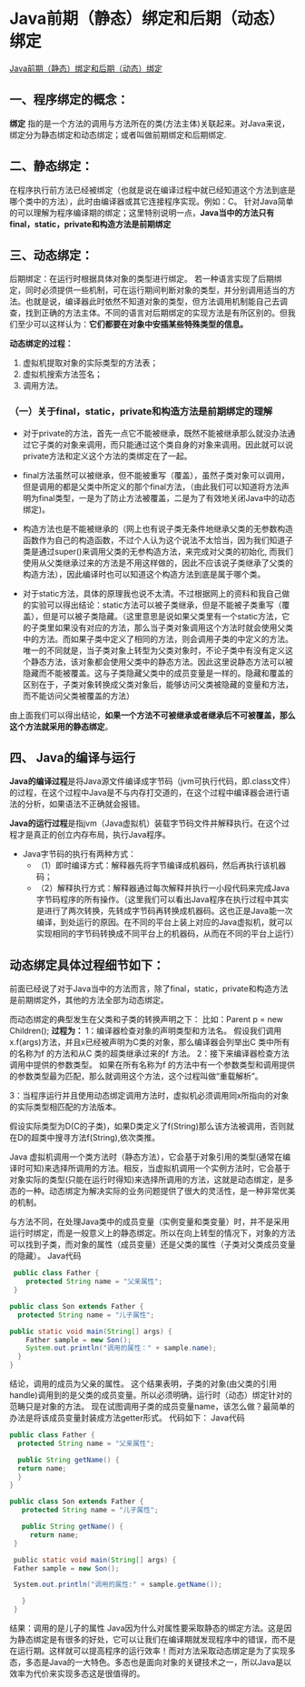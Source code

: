 # Java前期（静态）绑定和后期（动态）绑定 
[Java前期（静态）绑定和后期（动态）绑定](https://www.cnblogs.com/jstarseven/articles/4631586.html)

## 一、程序绑定的概念：
**绑定** 指的是一个方法的调用与方法所在的类(方法主体)关联起来。对Java来说，绑定分为静态绑定和动态绑定；或者叫做前期绑定和后期绑定.

## 二、静态绑定：
在程序执行前方法已经被绑定（也就是说在编译过程中就已经知道这个方法到底是哪个类中的方法），此时由编译器或其它连接程序实现。例如：C。
针对Java简单的可以理解为程序编译期的绑定；这里特别说明一点，**Java当中的方法只有final，static，private和构造方法是前期绑定**

## 三、动态绑定：
后期绑定：在运行时根据具体对象的类型进行绑定。
若一种语言实现了后期绑定，同时必须提供一些机制，可在运行期间判断对象的类型，并分别调用适当的方法。也就是说，编译器此时依然不知道对象的类型，但方法调用机制能自己去调查，找到正确的方法主体。不同的语言对后期绑定的实现方法是有所区别的。但我们至少可以这样认为：**它们都要在对象中安插某些特殊类型的信息。**

**动态绑定的过程：**
1.  虚拟机提取对象的实际类型的方法表；
2.  虚拟机搜索方法签名；
3.  调用方法。

### （一）关于final，static，private和构造方法是前期绑定的理解

- 对于private的方法，首先一点它不能被继承，既然不能被继承那么就没办法通过它子类的对象来调用，而只能通过这个类自身的对象来调用。因此就可以说private方法和定义这个方法的类绑定在了一起。

- final方法虽然可以被继承，但不能被重写（覆盖），虽然子类对象可以调用，但是调用的都是父类中所定义的那个final方法，（由此我们可以知道将方法声明为final类型，一是为了防止方法被覆盖，二是为了有效地关闭Java中的动态绑定)。

- 构造方法也是不能被继承的（网上也有说子类无条件地继承父类的无参数构造函数作为自己的构造函数，不过个人认为这个说法不太恰当，因为我们知道子类是通过super()来调用父类的无参构造方法，来完成对父类的初始化, 而我们使用从父类继承过来的方法是不用这样做的，因此不应该说子类继承了父类的构造方法），因此编译时也可以知道这个构造方法到底是属于哪个类。

- 对于static方法，具体的原理我也说不太清。不过根据网上的资料和我自己做的实验可以得出结论：static方法可以被子类继承，但是不能被子类重写（覆盖），但是可以被子类隐藏。（这里意思是说如果父类里有一个static方法，它的子类里如果没有对应的方法，那么当子类对象调用这个方法时就会使用父类中的方法。而如果子类中定义了相同的方法，则会调用子类的中定义的方法。唯一的不同就是，当子类对象上转型为父类对象时，不论子类中有没有定义这个静态方法，该对象都会使用父类中的静态方法。因此这里说静态方法可以被隐藏而不能被覆盖。这与子类隐藏父类中的成员变量是一样的。隐藏和覆盖的区别在于，子类对象转换成父类对象后，能够访问父类被隐藏的变量和方法，而不能访问父类被覆盖的方法）

由上面我们可以得出结论，**如果一个方法不可被继承或者继承后不可被覆盖，那么这个方法就采用的静态绑定**。

## 四、 Java的编译与运行

**Java的编译过程**是将Java源文件编译成字节码（jvm可执行代码，即.class文件）的过程，在这个过程中Java是不与内存打交道的，在这个过程中编译器会进行语法的分析，如果语法不正确就会报错。

**Java的运行过程**是指jvm（Java虚拟机）装载字节码文件并解释执行。在这个过程才是真正的创立内存布局，执行Java程序。

- Java字节码的执行有两种方式： 
    - （1）即时编译方式：解释器先将字节编译成机器码，然后再执行该机器码；
    - （2）解释执行方式：解释器通过每次解释并执行一小段代码来完成Java字节码程序的所有操作。（这里我们可以看出Java程序在执行过程中其实是进行了两次转换，先转成字节码再转换成机器码。这也正是Java能一次编译，到处运行的原因。在不同的平台上装上对应的Java虚拟机，就可以实现相同的字节码转换成不同平台上的机器码，从而在不同的平台上运行）


## 动态绑定具体过程细节如下：

前面已经说了对于Java当中的方法而言，除了final，static，private和构造方法是前期绑定外，其他的方法全部为动态绑定。

而动态绑定的典型发生在父类和子类的转换声明之下：
比如：Parent p = new Children();
**过程为：**
1：编译器检查对象的声明类型和方法名。
假设我们调用x.f(args)方法，并且x已经被声明为C类的对象，那么编译器会列举出C 类中所有的名称为f 的方法和从C 类的超类继承过来的f 方法。
2：接下来编译器检查方法调用中提供的参数类型。
如果在所有名称为f 的方法中有一个参数类型和调用提供的参数类型最为匹配，那么就调用这个方法，这个过程叫做“重载解析”。

3：当程序运行并且使用动态绑定调用方法时，虚拟机必须调用同x所指向的对象的实际类型相匹配的方法版本。

假设实际类型为D(C的子类)，如果D类定义了f(String)那么该方法被调用，否则就在D的超类中搜寻方法f(String),依次类推。

Java 虚拟机调用一个类方法时（静态方法），它会基于对象引用的类型(通常在编译时可知)来选择所调用的方法。相反，当虚拟机调用一个实例方法时，它会基于对象实际的类型(只能在运行时得知)来选择所调用的方法，这就是动态绑定，是多态的一种。动态绑定为解决实际的业务问题提供了很大的灵活性，是一种非常优美的机制。

与方法不同，在处理Java类中的成员变量（实例变量和类变量）时，并不是采用运行时绑定，而是一般意义上的静态绑定。所以在向上转型的情况下，对象的方法可以找到子类，而对象的属性（成员变量）还是父类的属性（子类对父类成员变量的隐藏）。
Java代码 
```java
 public class Father {  
    protected String name = "父亲属性";  
 }  

public class Son extends Father {  
  protected String name = "儿子属性";  

public static void main(String[] args) {  
    Father sample = new Son();  
    System.out.println("调用的属性：" + sample.name);  
  }  
}  

```


结论，调用的成员为父亲的属性。
这个结果表明，子类的对象(由父类的引用handle)调用到的是父类的成员变量。所以必须明确，运行时（动态）绑定针对的范畴只是对象的方法。
现在试图调用子类的成员变量name，该怎么做？最简单的办法是将该成员变量封装成方法getter形式。
代码如下：
Java代码 
```java
public class Father { 
  protected String name = "父亲属性"; 

  public String getName() { 
  return name; 
  } 
}　　 

public class Son extends Father { 
   protected String name = "儿子属性"; 

   public String getName() { 
     return name; 
 } 

 public static void main(String[] args) { 
 Father sample = new Son(); 

 System.out.println("调用的属性:" + sample.getName()); 

   } 
 }
```

结果：调用的是儿子的属性
Java因为什么对属性要采取静态的绑定方法。这是因为静态绑定是有很多的好处，它可以让我们在编译期就发现程序中的错误，而不是在运行期。这样就可以提高程序的运行效率！而对方法采取动态绑定是为了实现多态，多态是Java的一大特色。多态也是面向对象的关键技术之一，所以Java是以效率为代价来实现多态这是很值得的。